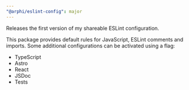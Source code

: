 ```yaml
---
"@arphi/eslint-config": major
---
```


Releases the first version of my shareable ESLint configuration.

This package provides default rules for JavaScript, ESLint comments and imports. Some additional configurations can be activated using a flag:

- TypeScript
- Astro
- React
- JSDoc
- Tests
